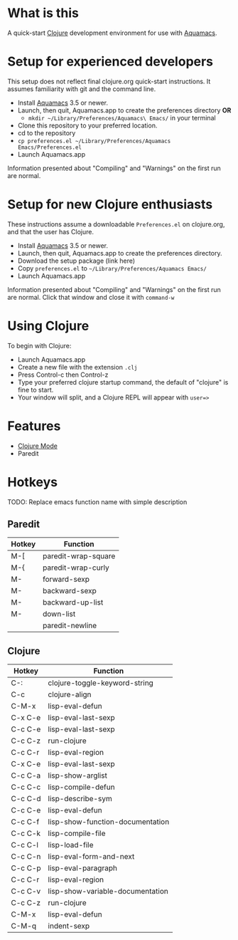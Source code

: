 # What is this

A quick-start [Clojure](https://clojure.org) development environment for use with [Aquamacs](https://aquamacs.org).

# Setup for experienced developers

This setup does not reflect final clojure.org quick-start instructions. It assumes familiarity with git and the command line.

* Install [Aquamacs](https://aquamacs.org/download.html) 3.5 or newer.
* Launch, then quit, Aquamacs.app to create the preferences directory **OR**
  * `mkdir ~/Library/Preferences/Aquamacs\ Emacs/` in your terminal
* Clone this repository to your preferred location.
* cd to the repository
* `cp preferences.el ~/Library/Preferences/Aquamacs Emacs/Preferences.el`
* Launch Aquamacs.app

Information presented about "Compiling" and "Warnings" on the first run are normal.

# Setup for new Clojure enthusiasts

These instructions assume a downloadable `Preferences.el` on clojure.org, and that the user has Clojure.

* Install [Aquamacs](https://aquamacs.org/download.html) 3.5 or newer.
* Launch, then quit, Aquamacs.app to create the preferences directory.
* Download the setup package (link here)
* Copy `preferences.el` to `~/Library/Preferences/Aquamacs Emacs/`
* Launch Aquamacs.app

Information presented about "Compiling" and "Warnings" on the first run are normal. Click that window and close it with `command-w`

# Using Clojure

To begin with Clojure:

* Launch Aquamacs.app
* Create a new file with the extension `.clj`
* Press Control-c then Control-z
* Type your preferred clojure startup command, the default of "clojure" is fine to start.
* Your window will split, and a Clojure REPL will appear with `user=>`

# Features

* [Clojure Mode](https://github.com/clojure-emacs/clojure-mode)
* Paredit

# Hotkeys

TODO: Replace emacs function name with simple description

## Paredit

Hotkey | Function
| --- | --- |
| M-[ 	| paredit-wrap-square |
| M-{ 	| paredit-wrap-curly |
| M-<right> 	| forward-sexp |
| M-<left> 	| backward-sexp |
| M-<up> 	| backward-up-list |
| M-<down> 	| down-list |
| <A-return> 	| paredit-newline |

## Clojure
     
Hotkey | Function
| --- | --- |
| C-: | clojure-toggle-keyword-string |
| C-c <space> | clojure-align |
| C-M-x 	| lisp-eval-defun |
| C-x C-e | lisp-eval-last-sexp |
| C-c C-e | lisp-eval-last-sexp |
| C-c C-z | run-clojure |
| C-c C-r | lisp-eval-region |
| C-x C-e | lisp-eval-last-sexp |
| C-c C-a | lisp-show-arglist |
| C-c C-c | lisp-compile-defun |
| C-c C-d | lisp-describe-sym |
| C-c C-e | lisp-eval-defun |
| C-c C-f | lisp-show-function-documentation |
| C-c C-k | lisp-compile-file |
| C-c C-l | lisp-load-file |
| C-c C-n | lisp-eval-form-and-next |
| C-c C-p | lisp-eval-paragraph |
| C-c C-r | lisp-eval-region |
| C-c C-v | lisp-show-variable-documentation |
| C-c C-z | run-clojure |
| C-M-x 	| lisp-eval-defun |
| C-M-q 	| indent-sexp |
